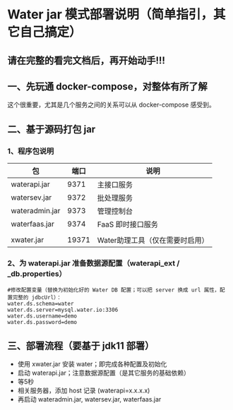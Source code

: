 # Water jar 模式部署说明（简单指引，其它自己搞定）

## 请在完整的看完文档后，再开始动手!!!

## 一、先玩通 docker-compose，对整体有所了解

这个很重要，尤其是几个服务之间的关系可以从 docker-compose 感受到。

## 二、基于源码打包 jar

### 1、程序包说明

| 包             | 端口   | 说明                 |
|----------------|-------|--------------------|
| waterapi.jar   | 9371  | 主接口服务              |
| watersev.jar   | 9372  | 批处理服务              |
| wateradmin.jar | 9373  | 管理控制台              |
| waterfaas.jar  | 9374  | FaaS 即时接口服务        |
|                |       |                    |
| xwater.jar     | 19371 | Water助理工具（仅在需要时启用） |

### 2、为 waterapi.jar 准备数据源配置（waterapi_ext / _db.properties）

```properties
#修改配置变量（替换为初始化好的 Water DB 配置；可以把 server 换成 url 属性，配置完整的 jdbcUrl）： 
water.ds.schema=water
water.ds.server=mysql.water.io:3306
water.ds.username=demo
water.ds.password=demo
```

## 三、部署流程（要基于 jdk11 部署）

* 使用 xwater.jar 安装 water；即完成各种配置及初始化
* 启动 waterapi.jar；注意数据源配置（是其它服务的基础依赖）
* 等5秒
* 相关服务器，添加 host 记录 (waterapi=x.x.x.x)
* 再启动 wateradmin.jar, watersev.jar, waterfaas.jar

